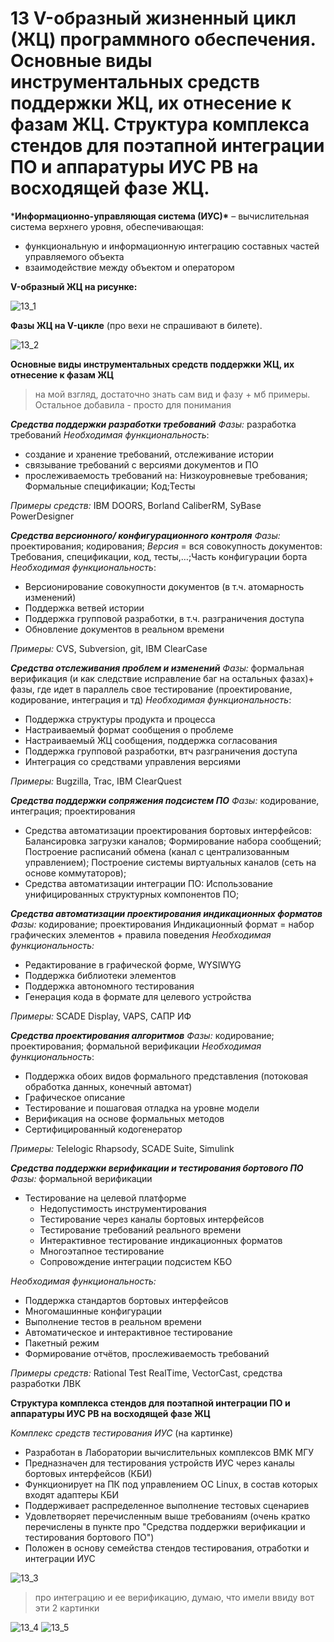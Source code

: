 # 13 V-образный жизненный цикл (ЖЦ) программного обеспечения. Основные виды инструментальных средств поддержки ЖЦ, их отнесение к фазам ЖЦ. Структура комплекса стендов для поэтапной интеграции ПО и аппаратуры ИУС РВ на восходящей фазе ЖЦ.

***Информационно-управляющая система (ИУС)\*** – вычислительная система верхнего уровня, обеспечивающая:

- функциональную и информационную интеграцию составных частей управляемого объекта
-  взаимодействие между объектом и оператором

**V-образный ЖЦ на рисунке:**

<img src=".\img\13_1.PNG" alt="13_1" style="zoom: 100%;" />

**Фазы ЖЦ на V-цикле** (про вехи не спрашивают в билете).

<img src=".\img\13_2.PNG" alt="13_2" style="zoom: 100%;" />



**Основные виды инструментальных средств поддержки ЖЦ, их отнесение к фазам ЖЦ**

> на мой взгляд, достаточно знать сам вид и фазу + мб примеры. Остальное добавила - просто для понимания

***Средства поддержки разработки требований***
*Фазы:* разработка требований
*Необходимая функциональность*:

- создание и хранение требований, отслеживание истории
- связывание требований с версиями документов и ПО
- прослеживаемость требований на: Низкоуровневые требования; Формальные спецификации; Код;Тесты

*Примеры средств:* IBM DOORS, Borland CaliberRM, SyBase PowerDesigner

***Средства версионного/ конфигурационного контроля***
*Фазы:* проектирования; кодирования;
*Версия* = вся совокупность документов: Требования, спецификации, код, тесты,…;Часть конфигурации борта
*Необходимая функциональность*:

- Версионирование совокупности документов (в т.ч. атомарность изменений)
- Поддержка ветвей истории
- Поддержка групповой разработки, в т.ч. разграничения доступа
- Обновление документов в реальном времени

*Примеры:* CVS, Subversion, git, IBM ClearCase

***Средства отслеживания проблем и изменений***
*Фазы:* формальная верификация (и как следствие исправление баг на остальных фазах)+ фазы, где идет в параллель свое тестирование (проектирование, кодирование, интеграция и тд)
*Необходимая функциональность*:

- Поддержка структуры продукта и процесса
- Настраиваемый формат сообщения о проблеме
- Настраиваемый ЖЦ сообщения, поддержка согласования
- Поддержка групповой разработки, втч разграничения доступа
- Интеграция со средствами управления версиями

*Примеры:* Bugzilla, Trac, IBM ClearQuest

***Средства поддержки сопряжения подсистем ПО***
*Фазы:* кодирование, интеграция; проектирования

- Средства автоматизации проектирования бортовых интерфейсов: Балансировка загрузки каналов; Формирование набора сообщений; Построение расписаний обмена (канал с централизованным управлением); Построение системы виртуальных каналов (сеть на основе коммутаторов);
- Средства автоматизации интеграции ПО: Использование унифицированных структурных компонентов ПО; 

***Средства автоматизации проектирования индикационных форматов***
*Фазы:* кодирование; проектирования
Индикационный формат = набор графических элементов + правила поведения
*Необходимая функциональность:*

- Редактирование в графической форме, WYSIWYG
- Поддержка библиотеки элементов
- Поддержка автономного тестирования
- Генерация кода в формате для целевого устройства

*Примеры:* SCADE Display, VAPS, САПР ИФ

***Средства проектирования алгоритмов***
*Фазы:* кодирование; проектирования; формальной верификации
*Необходимая функциональность*:

- Поддержка обоих видов формального представления (потоковая обработка данных, конечный автомат)
- Графическое описание
- Тестирование и пошаговая отладка на уровне модели
- Верификация на основе формальных методов
- Сертифицированный кодогенератор

*Примеры:* Telelogic Rhapsody, SCADE Suite, Simulink

***Средства поддержки верификации и тестирования бортового ПО***
*Фазы:* формальной верификации

- Тестирование на целевой платформе
  - Недопустимость инструментирования
  - Тестирование через каналы бортовых интерфейсов
  - Тестирование требований реального времени
  - Интерактивное тестирование индикационных форматов
  - Многоэтапное тестирование
  - Сопровождение интеграции подсистем КБО

*Необходимая функциональность:*

- Поддержка стандартов бортовых интерфейсов
- Многомашинные конфигурации
- Выполнение тестов в реальном времени
- Автоматическое и интерактивное тестирование
- Пакетный режим
- Формирование отчётов, прослеживаемость требований

*Примеры средств:* Rational Test RealTime, VectorCast, средства разработки ЛВК

**Структура комплекса стендов для поэтапной интеграции ПО и аппаратуры ИУС РВ на восходящей фазе ЖЦ**

*Комплекс средств тестирования ИУС* (на картинке)

- Разработан в Лаборатории вычислительных комплексов ВМК МГУ
- Предназначен для тестирования устройств ИУС через каналы бортовых интерфейсов (КБИ)
- Функционирует на ПК под управлением ОС Linux, в состав которых входят адаптеры КБИ
- Поддерживает распределенное выполнение тестовых сценариев
- Удовлетворяет перечисленным выше требованиям (очень кратко перечислены в пункте про "Средства поддержки верификации и тестирования бортового ПО")
- Положен в основу семейства стендов тестирования, отработки и интеграции ИУС

<img src=".\img\13_3.PNG" alt="13_3" style="zoom:100%;" />

> про интеграцию и ее верификацию, думаю, что имели ввиду вот эти 2 картинки

<img src=".\img\13_4.PNG" alt="13_4" style="zoom:100%;" />

<img src=".\img\13_5.PNG" alt="13_5" style="zoom: 100%;" />